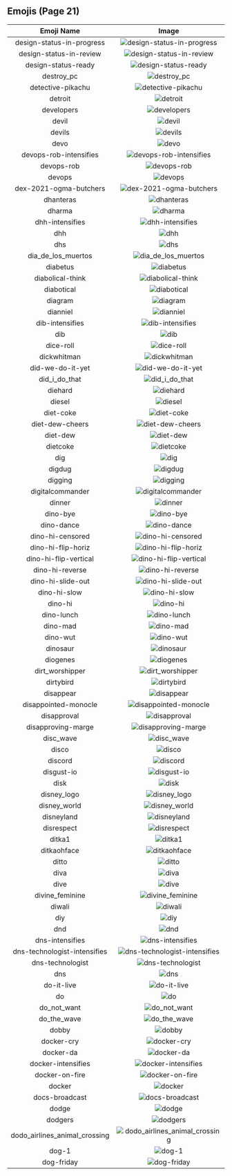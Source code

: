 
  ## Emojis (Page 21)
  |Emoji Name|Image|
  | :-: | :-: |
  |design-status-in-progress| ![design-status-in-progress](/output/design-status-in-progress.png)|
  |design-status-in-review| ![design-status-in-review](/output/design-status-in-review.png)|
  |design-status-ready| ![design-status-ready](/output/design-status-ready.png)|
  |destroy_pc| ![destroy_pc](/output/destroy_pc.gif)|
  |detective-pikachu| ![detective-pikachu](/output/detective-pikachu.png)|
  |detroit| ![detroit](/output/detroit.jpg)|
  |developers| ![developers](/output/developers.gif)|
  |devil| ![devil](/output/devil.gif)|
  |devils| ![devils](/output/devils.png)|
  |devo| ![devo](/output/devo.png)|
  |devops-rob-intensifies| ![devops-rob-intensifies](/output/devops-rob-intensifies.gif)|
  |devops-rob| ![devops-rob](/output/devops-rob.png)|
  |devops| ![devops](/output/devops.png)|
  |dex-2021-ogma-butchers| ![dex-2021-ogma-butchers](/output/dex-2021-ogma-butchers.png)|
  |dhanteras| ![dhanteras](/output/dhanteras.jpg)|
  |dharma| ![dharma](/output/dharma.jpg)|
  |dhh-intensifies| ![dhh-intensifies](/output/dhh-intensifies.gif)|
  |dhh| ![dhh](/output/dhh.png)|
  |dhs| ![dhs](/output/dhs.png)|
  |dia_de_los_muertos| ![dia_de_los_muertos](/output/dia_de_los_muertos.png)|
  |diabetus| ![diabetus](/output/diabetus.png)|
  |diabolical-think| ![diabolical-think](/output/diabolical-think.png)|
  |diabotical| ![diabotical](/output/diabotical.png)|
  |diagram| ![diagram](/output/diagram.png)|
  |dianniel| ![dianniel](/output/dianniel.png)|
  |dib-intensifies| ![dib-intensifies](/output/dib-intensifies.gif)|
  |dib| ![dib](/output/dib.png)|
  |dice-roll| ![dice-roll](/output/dice-roll.gif)|
  |dickwhitman| ![dickwhitman](/output/dickwhitman.jpg)|
  |did-we-do-it-yet| ![did-we-do-it-yet](/output/did-we-do-it-yet.png)|
  |did_i_do_that| ![did_i_do_that](/output/did_i_do_that.jpg)|
  |diehard| ![diehard](/output/diehard.jpg)|
  |diesel| ![diesel](/output/diesel.png)|
  |diet-coke| ![diet-coke](/output/diet-coke.png)|
  |diet-dew-cheers| ![diet-dew-cheers](/output/diet-dew-cheers.png)|
  |diet-dew| ![diet-dew](/output/diet-dew.png)|
  |dietcoke| ![dietcoke](/output/dietcoke.jpg)|
  |dig| ![dig](/output/dig.png)|
  |digdug| ![digdug](/output/digdug.gif)|
  |digging| ![digging](/output/digging.gif)|
  |digitalcommander| ![digitalcommander](/output/digitalcommander.gif)|
  |dinner| ![dinner](/output/dinner.png)|
  |dino-bye| ![dino-bye](/output/dino-bye.gif)|
  |dino-dance| ![dino-dance](/output/dino-dance.gif)|
  |dino-hi-censored| ![dino-hi-censored](/output/dino-hi-censored.gif)|
  |dino-hi-flip-horiz| ![dino-hi-flip-horiz](/output/dino-hi-flip-horiz.gif)|
  |dino-hi-flip-vertical| ![dino-hi-flip-vertical](/output/dino-hi-flip-vertical.gif)|
  |dino-hi-reverse| ![dino-hi-reverse](/output/dino-hi-reverse.gif)|
  |dino-hi-slide-out| ![dino-hi-slide-out](/output/dino-hi-slide-out.gif)|
  |dino-hi-slow| ![dino-hi-slow](/output/dino-hi-slow.gif)|
  |dino-hi| ![dino-hi](/output/dino-hi.gif)|
  |dino-lunch| ![dino-lunch](/output/dino-lunch.gif)|
  |dino-mad| ![dino-mad](/output/dino-mad.gif)|
  |dino-wut| ![dino-wut](/output/dino-wut.gif)|
  |dinosaur| ![dinosaur](/output/dinosaur.jpg)|
  |diogenes| ![diogenes](/output/diogenes.png)|
  |dirt_worshipper| ![dirt_worshipper](/output/dirt_worshipper.png)|
  |dirtybird| ![dirtybird](/output/dirtybird.png)|
  |disappear| ![disappear](/output/disappear.gif)|
  |disappointed-monocle| ![disappointed-monocle](/output/disappointed-monocle.png)|
  |disapproval| ![disapproval](/output/disapproval.png)|
  |disapproving-marge| ![disapproving-marge](/output/disapproving-marge.png)|
  |disc_wave| ![disc_wave](/output/disc_wave.gif)|
  |disco| ![disco](/output/disco.gif)|
  |discord| ![discord](/output/discord.png)|
  |disgust-io| ![disgust-io](/output/disgust-io.png)|
  |disk| ![disk](/output/disk.gif)|
  |disney_logo| ![disney_logo](/output/disney_logo.png)|
  |disney_world| ![disney_world](/output/disney_world.gif)|
  |disneyland| ![disneyland](/output/disneyland.gif)|
  |disrespect| ![disrespect](/output/disrespect.png)|
  |ditka1| ![ditka1](/output/ditka1.png)|
  |ditkaohface| ![ditkaohface](/output/ditkaohface.png)|
  |ditto| ![ditto](/output/ditto.png)|
  |diva| ![diva](/output/diva.png)|
  |dive| ![dive](/output/dive.png)|
  |divine_feminine| ![divine_feminine](/output/divine_feminine.png)|
  |diwali| ![diwali](/output/diwali.png)|
  |diy| ![diy](/output/diy.png)|
  |dnd| ![dnd](/output/dnd.png)|
  |dns-intensifies| ![dns-intensifies](/output/dns-intensifies.gif)|
  |dns-technologist-intensifies| ![dns-technologist-intensifies](/output/dns-technologist-intensifies.gif)|
  |dns-technologist| ![dns-technologist](/output/dns-technologist.png)|
  |dns| ![dns](/output/dns.png)|
  |do-it-live| ![do-it-live](/output/do-it-live.gif)|
  |do| ![do](/output/do.png)|
  |do_not_want| ![do_not_want](/output/do_not_want.png)|
  |do_the_wave| ![do_the_wave](/output/do_the_wave.gif)|
  |dobby| ![dobby](/output/dobby.png)|
  |docker-cry| ![docker-cry](/output/docker-cry.png)|
  |docker-da| ![docker-da](/output/docker-da.png)|
  |docker-intensifies| ![docker-intensifies](/output/docker-intensifies.gif)|
  |docker-on-fire| ![docker-on-fire](/output/docker-on-fire.gif)|
  |docker| ![docker](/output/docker.jpg)|
  |docs-broadcast| ![docs-broadcast](/output/docs-broadcast.png)|
  |dodge| ![dodge](/output/dodge.jpg)|
  |dodgers| ![dodgers](/output/dodgers.png)|
  |dodo_airlines_animal_crossing| ![dodo_airlines_animal_crossing](/output/dodo_airlines_animal_crossing.png)|
  |dog-1| ![dog-1](/output/dog-1.gif)|
  |dog-friday| ![dog-friday](/output/dog-friday.gif)|
  